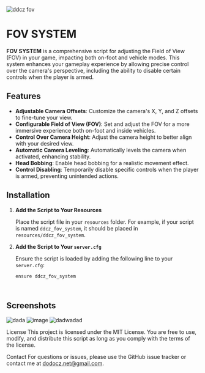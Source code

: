 ![ddcz fov](https://github.com/user-attachments/assets/bdca8fb7-a324-4312-bded-b936d70cde9a)
# FOV SYSTEM

**FOV SYSTEM** is a comprehensive script for adjusting the Field of View (FOV) in your game, impacting both on-foot and vehicle modes. This system enhances your gameplay experience by allowing precise control over the camera's perspective, including the ability to disable certain controls when the player is armed.

## Features

- **Adjustable Camera Offsets**: Customize the camera's X, Y, and Z offsets to fine-tune your view.
- **Configurable Field of View (FOV)**: Set and adjust the FOV for a more immersive experience both on-foot and inside vehicles.
- **Control Over Camera Height**: Adjust the camera height to better align with your desired view.
- **Automatic Camera Leveling**: Automatically levels the camera when activated, enhancing stability.
- **Head Bobbing**: Enable head bobbing for a realistic movement effect.
- **Control Disabling**: Temporarily disable specific controls when the player is armed, preventing unintended actions.

## Installation

1. **Add the Script to Your Resources**

   Place the script file in your `resources` folder. For example, if your script is named `ddcz_fov_system`, it should be placed in `resources/ddcz_fov_system`.

2. **Add the Script to Your `server.cfg`**

   Ensure the script is loaded by adding the following line to your `server.cfg`:

   ```plaintext
   ensure ddcz_fov_system



## Screenshots 
![dada](https://github.com/user-attachments/assets/9b95f958-396a-4939-9314-10f0753c80a4)
![image](https://github.com/user-attachments/assets/9f6c6aed-a2dc-4258-9ddf-688965a0b1f2)
![dadwadad](https://github.com/user-attachments/assets/f5e1ecb9-da41-46f8-9425-0e814cd9e9ed)




License
This project is licensed under the MIT License. You are free to use, modify, and distribute this script as long as you comply with the terms of the license.

Contact
For questions or issues, please use the GitHub issue tracker or contact me at dodocz.net@gmail.com.
